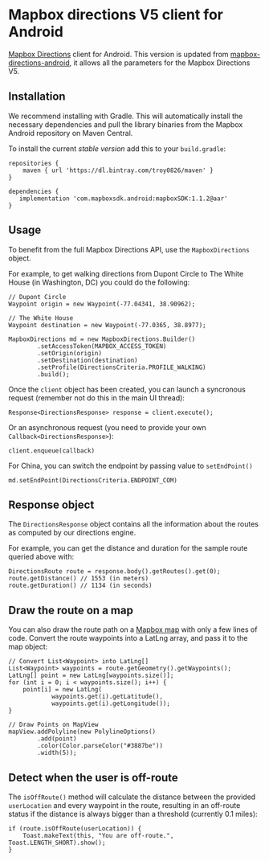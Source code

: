 
# Mapbox directions V5 client for Android

[Mapbox Directions](https://www.mapbox.com/developers/api/directions/) client for Android.
This version is updated from [mapbox-directions-android](https://github.com/mbmc/mapbox-directions-android), it allows all the parameters for the Mapbox Directions V5. 



## Installation

We recommend installing with Gradle. This will automatically install the necessary dependencies and pull the library binaries from the Mapbox Android repository on Maven Central.

To install the current _stable version_ add this to your `build.gradle`:

```
repositories {
    maven { url 'https://dl.bintray.com/troy0826/maven' }
}

dependencies {
   implementation 'com.mapboxsdk.android:mapboxSDK:1.1.2@aar'
}
```



## Usage

To benefit from the full Mapbox Directions API, use the `MapboxDirections` object.

For example, to get walking directions from Dupont Circle to The White House
(in Washington, DC) you could do the following:

```
// Dupont Circle
Waypoint origin = new Waypoint(-77.04341, 38.90962);

// The White House
Waypoint destination = new Waypoint(-77.0365, 38.8977);

MapboxDirections md = new MapboxDirections.Builder()
        .setAccessToken(MAPBOX_ACCESS_TOKEN)
        .setOrigin(origin)
        .setDestination(destination)
        .setProfile(DirectionsCriteria.PROFILE_WALKING)
        .build();
```

Once the `client` object has been created, you can launch a syncronous request
(remember not do this in the main UI thread):

```
Response<DirectionsResponse> response = client.execute();
```

Or an asynchronous request (you need to provide your own `Callback<DirectionsResponse>`):

```
client.enqueue(callback)
```

For China, you can switch the endpoint by passing value to `setEndPoint()`
```
md.setEndPoint(DirectionsCriteria.ENDPOINT_COM)
```

## Response object

The `DirectionsResponse` object contains all the information about the routes as computed by our directions engine.

For example, you can get the distance and duration for the sample route queried above with:

```
DirectionsRoute route = response.body().getRoutes().get(0);
route.getDistance() // 1553 (in meters)
route.getDuration() // 1134 (in seconds)
```

## Draw the route on a map

You can also draw the route path on a [Mapbox map](https://www.mapbox.com/android-sdk/) with only a few lines of code. Convert the route waypoints into a LatLng array, and pass it to the map object:

```
// Convert List<Waypoint> into LatLng[]
List<Waypoint> waypoints = route.getGeometry().getWaypoints();
LatLng[] point = new LatLng[waypoints.size()];
for (int i = 0; i < waypoints.size(); i++) {
    point[i] = new LatLng(
            waypoints.get(i).getLatitude(),
            waypoints.get(i).getLongitude());
}

// Draw Points on MapView
mapView.addPolyline(new PolylineOptions()
        .add(point)
        .color(Color.parseColor("#3887be"))
        .width(5));
```

## Detect when the user is off-route

The `isOffRoute()` method will calculate the distance between the provided `userLocation` and every waypoint in the route, resulting in an off-route status if the distance is always bigger than a threshold (currently 0.1 miles):

```
if (route.isOffRoute(userLocation)) {
    Toast.makeText(this, "You are off-route.", Toast.LENGTH_SHORT).show();
}
```

